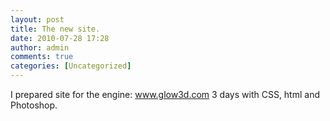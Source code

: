 ```yaml
---
layout: post
title: The new site.
date: 2010-07-28 17:28
author: admin
comments: true
categories: [Uncategorized]
---
```

I prepared site for the engine: <a href="http://www.glow3d.com/">www.glow3d.com</a> 3 days with CSS, html and Photoshop.
